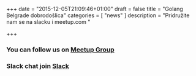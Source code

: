 +++
date = "2015-12-05T21:09:46+01:00"
draft = false
title = "Golang Belgrade dobrodošlica"
categories = [
    "news"
]
description = "Pridružite nam se na slacku i meetup.com "

+++

### You can follow us on [Meetup Group](http://www.meetup.com/GolangBelgrade/)
### Slack chat join [Slack](http://golangbelgrade.herokuapp.com/)
